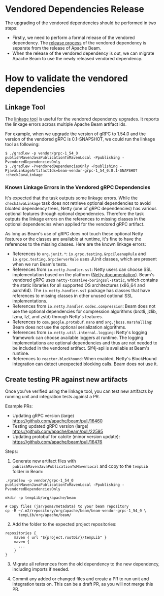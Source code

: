 <!--
    Licensed to the Apache Software Foundation (ASF) under one
    or more contributor license agreements.  See the NOTICE file
    distributed with this work for additional information
    regarding copyright ownership.  The ASF licenses this file
    to you under the Apache License, Version 2.0 (the
    "License"); you may not use this file except in compliance
    with the License.  You may obtain a copy of the License at

      http://www.apache.org/licenses/LICENSE-2.0

    Unless required by applicable law or agreed to in writing,
    software distributed under the License is distributed on an
    "AS IS" BASIS, WITHOUT WARRANTIES OR CONDITIONS OF ANY
    KIND, either express or implied.  See the License for the
    specific language governing permissions and limitations
    under the License.
-->

# Vendored Dependencies Release

The upgrading of the vendored dependencies should be performed in two steps:
- Firstly, we need to perform a formal release of the vendored dependency.
  The [release process](http://s.apache.org/beam-release-vendored-artifacts) of the vendored dependency
  is separate from the release of Apache Beam.
- When the release of the vendored dependency is out, we can migrate Apache Beam to use the newly released
  vendored dependency.

# How to validate the vendored dependencies

## Linkage Tool
The [linkage tool](https://lists.apache.org/thread.html/eb5d95b9a33d7e32dc9bcd0f7d48ba8711d42bd7ed03b9cf0f1103f1%40%3Cdev.beam.apache.org%3E)
is useful for the vendored dependency upgrades. It reports the linkage errors across multiple Apache Beam artifact ids.

For example, when we upgrade the version of gRPC to 1.54.0 and the version of the vendored gRPC is 0.1-SNAPSHOT,
we could run the linkage tool as following:

```
$ ./gradlew -p vendor/grpc-1_54_0 publishMavenJavaPublicationToMavenLocal -Ppublishing -PvendoredDependenciesOnly
$ ./gradlew -PvendoredDependenciesOnly -Ppublishing -PjavaLinkageArtifactIds=beam-vendor-grpc-1_54_0:0.1-SNAPSHOT :checkJavaLinkage
```

### Known Linkage Errors in the Vendored gRPC Dependencies

It's expected that the task outputs some linkage errors.
While the `checkJavaLinkage` task does not retrieve optional dependencies to avoid bloated
dependency trees, Netty (one of gRPC dependencies) has various optional features through optional
dependencies.
Therefore the task outputs the linkage errors on the references to missing classes in the optional
dependencies when applied for the vendored gRPC artifact.

As long as Beam's use of gRPC does not touch these optional Netty features or the classes are
available at runtime, it's fine to have the
references to the missing classes. Here are the known linkage errors:

- References to `org.junit.*`: `io.grpc.testing.GrpcCleanupRule` and `io.grpc.testing.GrpcServerRule`
  uses JUnit classes, which are present when we run Beam's tests.
- References from `io.netty.handler.ssl`: Netty users can choose SSL implementation based
  on the platform ([Netty documentation](https://netty.io/wiki/forked-tomcat-native.html#wiki-h2-4)).
  Beam's vendored gRPC uses `netty-tcnative-boringssl-static`, which contains the static libraries
  for all supported OS architectures (x86_64 and aarch64).
  The `io.netty.handler.ssl` package has classes that have references to missing classes in other
  unused optional SSL implementations.
- References from `io.netty.handler.codec.compression`: Beam does not use the optional dependencies
  for compression algorithms (brotli, jzlib, lzma, lzf, and zstd) through Netty's features.
- References to `com.google.protobuf.nano` and `org.jboss.marshalling`: Beam does not use the
  optional serialization algorithms.
- References from `io.netty.util.internal.logging`: Netty's logging framework can choose available
  loggers at runtime. The logging implementations are optional dependencies and thus are not needed
  to be included in the vendored artifact. Slf4j-api is available at Beam's runtime.
- References to `reactor.blockhound`: When enabled, Netty's BlockHound integration can detect
  unexpected blocking calls. Beam does not use it.

## Create testing PR against new artifacts

Once you've verified using the linkage tool, you can test new artifacts by running unit and integration tests against a PR.

Example PRs:
- Updating gRPC version (large) https://github.com/apache/beam/pull/16460
- Testing updated gRPC version (large) https://github.com/apache/beam/pull/22595
- Updating protobuf for calcite (minor version update): https://github.com/apache/beam/pull/16476

Steps:

1. Generate new artifact files with `publishMavenJavaPublicationToMavenLocal` and
   copy to the `tempLib` folder in Beam:

```
./gradlew -p vendor/grpc-1_54_0 publishMavenJavaPublicationToMavenLocal -Ppublishing -PvendoredDependenciesOnly

mkdir -p tempLib/org/apache/beam

# Copy files (jar/poms/metadata) to your beam repository
cp -R ~/.m2/repository/org/apache/beam/beam-vendor-grpc-1_54_0 \
      tempLib/org/apache/beam/
```

2. Add the folder to the expected project repositories:

```
repositories {
    maven { url "${project.rootDir}/tempLib" }
    maven {
      ...
    }
}
```

3. Migrate all references from the old dependency to the new dependency, including imports if needed.

4. Commit any added or changed files and create a PR to run unit and integration tests on. This can be a draft PR, as you will not merge this PR.
